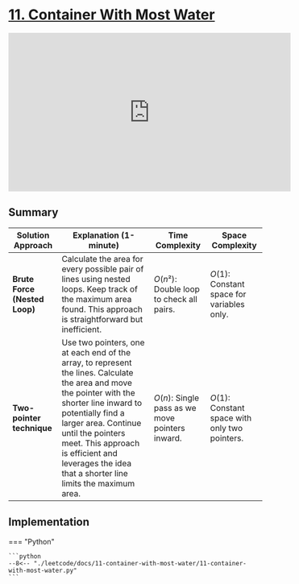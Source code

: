 # [11. Container With Most Water](https://leetcode.com/problems/container-with-most-water)

<iframe width="560" height="315" src="https://www.youtube.com/embed/UuiTKBwPgAo?si=0SM1D4ZYizD8Rai4" title="YouTube video player" frameborder="0" allow="accelerometer; autoplay; clipboard-write; encrypted-media; gyroscope; picture-in-picture; web-share" referrerpolicy="strict-origin-when-cross-origin" allowfullscreen></iframe>

## Summary



| **Solution Approach**     | **Explanation (1-minute)**                                                                                                                                                                                                                                                                                       | **Time Complexity**                             | **Space Complexity**                           |
| ------------------------- | ---------------------------------------------------------------------------------------------------------------------------------------------------------------------------------------------------------------------------------------------------------------------------------------------------------------- | ----------------------------------------------- | ---------------------------------------------- |
| **Brute Force (Nested Loop)** | Calculate the area for every possible pair of lines using nested loops. Keep track of the maximum area found. This approach is straightforward but inefficient.                                                                                                                                                  | $O(n²)$: Double loop to check all pairs.        | $O(1)$: Constant space for variables only.     |
| **Two-pointer technique**     | Use two pointers, one at each end of the array, to represent the lines. Calculate the area and move the pointer with the shorter line inward to potentially find a larger area. Continue until the pointers meet. This approach is efficient and leverages the idea that a shorter line limits the maximum area. | $O(n)$: Single pass as we move pointers inward. | $O(1)$: Constant space with only two pointers. |



## Implementation

=== "Python"

    ```python
    --8<-- "./leetcode/docs/11-container-with-most-water/11-container-with-most-water.py"
    ```